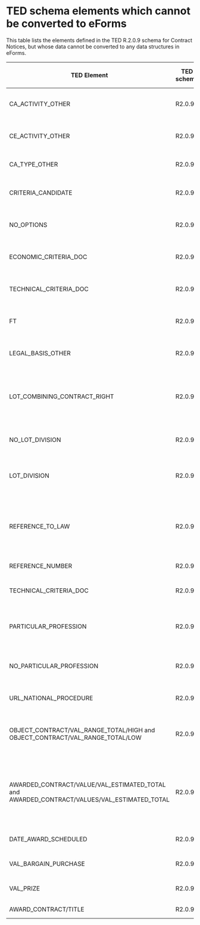 # TED schema elements which cannot be converted to eForms

This table lists the elements defined in the TED R.2.0.9 schema for Contract Notices, but whose data cannot be converted to any data structures in eForms.


| TED Element | TED schema | Content format Usage | Description | Reason for inability to convert |
| --- | --- | --- | --- | --- |
| CA_ACTIVITY_OTHER | R2.0.9 | Text | Alternative to CA_ACTIVITY, containing textual description | Cannot convert text to a code |
| CE_ACTIVITY_OTHER | R2.0.9 | Text | Alternative to CE_ACTIVITY, containing textual description | Cannot convert text to a code |
| CA_TYPE_OTHER | R2.0.9 | Text | Alternative to CA_TYPE, containing textual description | Cannot convert text to a code |
| CRITERIA_CANDIDATE | R2.0.9 | Text | Objective criteria for choosing the limited number of candidates | eForms does not record the criteria used for selecting candidates for the second stage |
| NO_OPTIONS | R2.0.9 | Empty | Information about options | No need to convert as no eForms output is required to state that there are no options available |
| ECONOMIC_CRITERIA_DOC | R2.0.9 | Text | Selection criteria as stated in the procurement documents | eForms does not allow for Selection Criteria to be contained in external documents |
| TECHNICAL_CRITERIA_DOC | R2.0.9 | Text | Selection criteria as stated in the procurement documents | eForms does not allow for Selection Criteria to be contained in external documents |
| FT | R2.0.9 | Text | Subscript and Superscript text within P (paragraph) elements | eForms does not support emphasised text. |
| LEGAL_BASIS_OTHER | R2.0.9 | Text | LEGAL_BASIS_OTHER contains text which describes the legal basis for the notice | Cannot convert text to a code; eForms uses a codelist for Procedure Legal Basis (BT-01) |
| LOT_COMBINING_CONTRACT_RIGHT | R2.0.9 | Text | The contracting authority reserves the right to award concessions combining the following lots or groups of lots - Text | Group of Lots described as text cannot be converted into a structural group of lots |
| NO_LOT_DIVISION | R2.0.9 | Boolean | This contract is not divided into lots | No need to convert as no eForms output is required to state that there is no lot division |
| LOT_DIVISION | R2.0.9 | Boolean | This contract is divided into lots | There is no equivalent BT to LOT_DIVISION. There are no children of LOT_DIVISION in F03 to convert |
| REFERENCE_TO_LAW | R2.0.9 | Text | Reference to the relevant law, regulation or administrative provision (Execution of the service is reserved to a particular profession) | eForms does not have a BT to hold the reference to law for reserving the procurement for a particular profession |
| REFERENCE_NUMBER | R2.0.9 | Text | Reference number (Object section) | eForms does not have a BT to hold a reference number |
| TECHNICAL_CRITERIA_DOC | R2.0.9 | Text | Selection criteria as stated in the procurement documents | eForms does not allow for Selection Criteria to be contained in external documents |
| PARTICULAR_PROFESSION | R2.0.9 | Text | Form F12 only: Participation is reserved to a particular profession | Equivalent eForms Reserved Participation (BT-71) is forbidden for Design Contest notices (subtypes 23 and 24) |
| NO_PARTICULAR_PROFESSION | R2.0.9 | Empty | Form F12 only: Participation is reserved to a particular profession | Equivalent eForms Reserved Participation (BT-71) is forbidden for Design Contest notices (subtypes 23 and 24) |
| URL_NATIONAL_PROCEDURE | R2.0.9 | URL | Information about national procedures is available at (URL) | eForms does not have a BT to hold a national procedure URL |
| OBJECT_CONTRACT/VAL_RANGE_TOTAL/HIGH and OBJECT_CONTRACT/VAL_RANGE_TOTAL/LOW | R2.0.9 | Value | Total value of the procurement (excluding VAT) - Lowest offer / Highest offer taken into consideration | eForms does not have a BT to hold range values for offers across all lots |
| AWARDED_CONTRACT/VALUE/VAL_ESTIMATED_TOTAL and AWARDED_CONTRACT/VALUES/VAL_ESTIMATED_TOTAL | R2.0.9 | Value | Initial estimated total value of the contract / lot (for framework agreements or dynamic purchasing systems – estimated total maximum value for the entire duration of this lot) | When the notice is not part of a Framework Agreement or DPS, there is no eForms equivalent of this element |
| DATE_AWARD_SCHEDULED | R2.0.9 | Date | Present in forms F01, F04, F21 and F22 | eForms does not have a BT to hold a DATE_AWARD_SCHEDULED |
| VAL_BARGAIN_PURCHASE | R2.0.9 | Value | Price paid for bargain purchases | eForms does not have a BT related to bargain purchases |
| VAL_PRIZE | R2.0.9 | Value | Value of the prize(s) | eForms does not have a BT to hold prize value in the Results section |
| AWARD_CONTRACT/TITLE | R2.0.9 | Text | Title of a contract | eForms does not have a BT to hold a contract title |
